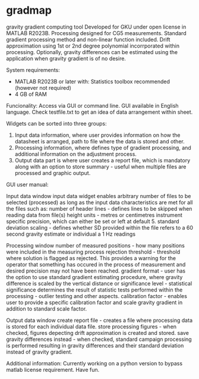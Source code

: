 # gradmap
gravity gradient computing tool Developed for GKU under open license in MATLAB R2023B. Processing designed for CG5 measurements. Standard gradient processing method and non-linear function included.
Drift approximation using 1st or 2nd degree polynomial incorrporated within processing. Optionally, gravity differences can be estimated using the application when gravity gradient is of no desire.

System requirements: 
- MATLAB R2023B or later with: Statistics toolbox recommended (however not required)
- 4 GB of RAM

Funcionality:
Access via GUI or command line. GUI available in English language. Check testfile.txt to get an idea of data arrangement within sheet.

Widgets can be sorted into three groups:
1. Input data information, where user provides information on how the datasheet is arranged, path to file where the data is stored and other.
2. Processing information, where defines type of gradient processing, and additional information on the adjustment process.
3. Output data part is where user creates a report file, which is mandatory along with an option to store summary - useful when multiple files are processed and graphic output.

GUI user manual:

Input data window
input data widget enables arbitrary number of files to be selected (processed) as long as the input data characteristics are met for all the files such as:
number of header lines - defines lines to be skipped when reading data from file(s)
height units -  metres or centimetres
instrument specific precision, which can either be set or left at default 5.
standard deviation scaling - defines whether SD provided within the file refers to a 60 second gravity estimate or individual a 1 Hz readings

Processing window
number of measured positions - how many positions were included in the measuring process
rejection threshold - threshold where solution is flagged as rejected. This provides a warning for the operator that something has occured in the process of measurement and desired precision may not have been reached.
gradient format - user has the option to use standard gradient estimating procedure, where gravity difference is scaled by the vertical distance or 
significance level - statistical significance determines the result of statistic tests performed within the processing - outlier testing and other aspects.
calibration factor - enables user to provide a specific calibration factor and scale gravity gradient in addition to standard scale factor.

Output data window
create report file - creates a file where processing data is stored for each individual data file.
store processing figures - when checked, figures depecting drift approximation is created and stored.
save gravity differences instead - when checked, standard campaign processing is performed resulting in gravity differences and their standard deviation instead of gravity gradient.

Additional information:
Currently working on a python version to bypass matlab license requirement.
Have fun.